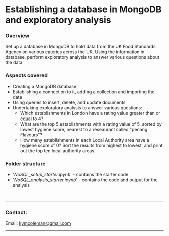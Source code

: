 # Establishing a database in MongoDB and exploratory analysis

 ### **Overview**
Set up a database in MongoDB to hold data from the UK Food Standards Agency on various eateries across the UK.  Using the information in database, perform exploratory analysis to answer various questions about the data. 

### **Aspects covered**
- Creating a MongoDB database
- Establishing a connection to it, adding a collection and importing the data
- Using queries to insert, delete, and update documents
- Undertaking exploratory analysis to answer various questions:
  - Which establishments in London have a rating value greater than or equal to 4?
  - What are the top 5 establishments with a rating value of 5, sorted by lowest hygiene score, nearest to a reseaurant called "penang Flavours"?
  - How many establishments in each Local Authority area have a hygiene score of 0? Sort the results from highest to lowest, and print out the top ten local authority areas.

### **Folder structure**
- '*NoSQL_setup_starter.ipynb*' - contains the starter code
- '*NoSQL_analysis_starter.ipynb*' - contains the code and output for the analysis

<br>

---

### **Contact:**
Email: kymcoleman@gmail.com

---